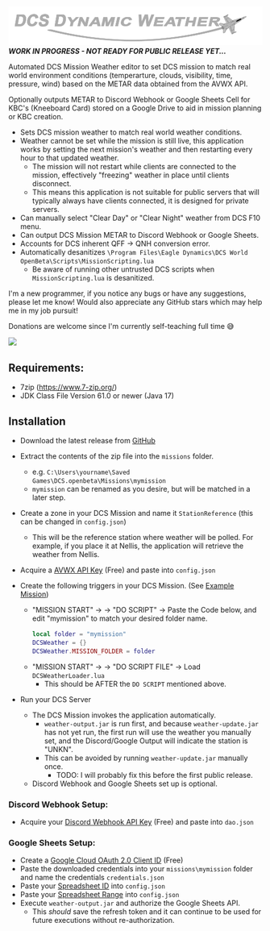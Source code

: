 ![](images/DCSDynamicWeatherLogo.png)
**_WORK IN PROGRESS - NOT READY FOR PUBLIC RELEASE YET..._**

Automated DCS Mission Weather editor to set DCS mission to match real world environment conditions (temperarture, clouds, visibility, time, pressure, wind) based on the METAR data obtained from the AVWX API.

Optionally outputs METAR to Discord Webhook or Google Sheets Cell for KBC's (Kneeboard Card) stored on a Google Drive to aid in mission planning or KBC creation.

- Sets DCS mission weather to match real world weather conditions.
- Weather cannot be set while the mission is still live, this application works by setting the next mission's weather and then restarting every hour to that updated weather.
  - The mission will not restart while clients are connected to the mission, effectively "freezing" weather in place until clients disconnect.
  - This means this application is not suitable for public servers that will typically always have clients connected, it is designed for private servers.
- Can manually select "Clear Day" or "Clear Night" weather from DCS F10 menu.
- Can output DCS Mission METAR to Discord Webhook or Google Sheets.
- Accounts for DCS inherent QFF -> QNH conversion error.
- Automatically desanitizes `\Program Files\Eagle Dynamics\DCS World OpenBeta\Scripts\MissionScripting.lua`
  - Be aware of running other untrusted DCS scripts when `MissionScripting.lua` is desanitized.

I'm a new programmer, if you notice any bugs or have any suggestions, please let me know! Would also appreciate any GitHub stars which may help me in my job pursuit!

Donations are welcome since I'm currently self-teaching full time 😅

[![](https://www.paypalobjects.com/webstatic/mktg/logo/pp_cc_mark_37x23.jpg)](https://www.paypal.com/paypalme/CPenarsky?country.x=CA&locale.x=en_US)

## Requirements:
- 7zip (https://www.7-zip.org/)
- JDK Class File Version 61.0 or newer (Java 17)

## Installation
- Download the latest release from [GitHub]()
- Extract the contents of the zip file into the `missions` folder.
    - e.g. `C:\Users\yourname\Saved Games\DCS.openbeta\Missions\mymission`
    - `mymission` can be renamed as you desire, but will be matched in a later step.
- Create a zone in your DCS Mission and name it `StationReference` (this can be changed in `config.json`)
    - This will be the reference station where weather will be polled. For example, if you place it at Nellis, the application will retrieve the weather from Nellis.
- Acquire a [AVWX API Key](https://avwx.rest/) (Free) and paste into `config.json`
- Create the following triggers in your DCS Mission. (See [Example Mission](https://github.com/dMARLAN/dcs-weather))
    - "MISSION START" -> -> "DO SCRIPT" -> Paste the Code below, and edit "mymission" to match your desired folder name.
        ```lua
        local folder = "mymission"
        DCSWeather = {}
        DCSWeather.MISSION_FOLDER = folder
        ```
    - "MISSION START" -> -> "DO SCRIPT FILE" -> Load `DCSWeatherLoader.lua`
      - This should be AFTER the `DO SCRIPT` mentioned above.

- Run your DCS Server
    - The DCS Mission invokes the application automatically.
      - `weather-output.jar` is run first, and because `weather-update.jar` has not yet run, the first run will use the weather you manually set, and the Discord/Google Output will indicate the station is "UNKN".
      - This can be avoided by running `weather-update.jar` manually once.
        - TODO: I will probably fix this before the first public release.
    - Discord Webhook and Google Sheets set up is optional.

### Discord Webhook Setup:
- Acquire your [Discord Webhook API Key](https://support.discord.com/hc/en-us/articles/228383668-Intro-to-Webhooks) (Free) and paste into `dao.json`

### Google Sheets Setup:
- Create a [Google Cloud OAuth 2.0 Client ID](https://console.developers.google.com/) (Free)
- Paste the downloaded credentials into your `missions\mymission` folder and name the credentials `credentials.json`
- Paste your [Spreadsheet ID](https://developers.google.com/sheets/api/guides/concepts) into `config.json`
- Paste your [Spreadsheet Range](https://developers.google.com/sheets/api/guides/concepts) into `config.json`
- Execute `weather-output.jar` and authorize the Google Sheets API.
    - This _should_ save the refresh token and it can continue to be used for future executions without re-authorization.
